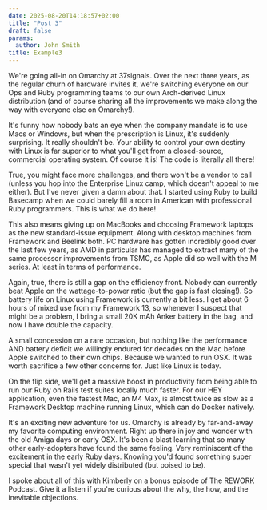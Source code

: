 ```yaml
---
date: 2025-08-20T14:18:57+02:00
title: "Post 3"
draft: false
params:
  author: John Smith
title: Example3
---
```


We're going all-in on Omarchy at 37signals. Over the next three years, as the regular churn of hardware invites it, we're switching everyone on our Ops and Ruby programming teams to our own Arch-derived Linux distribution (and of course sharing all the improvements we make along the way with everyone else on Omarchy!).

It's funny how nobody bats an eye when the company mandate is to use Macs or Windows, but when the prescription is Linux, it's suddenly surprising. It really shouldn't be. Your ability to control your own destiny with Linux is far superior to what you'll get from a closed-source, commercial operating system. Of course it is! The code is literally all there!

True, you might face more challenges, and there won't be a vendor to call (unless you hop into the Enterprise Linux camp, which doesn't appeal to me either). But I've never given a damn about that. I started using Ruby to build Basecamp when we could barely fill a room in American with professional Ruby programmers. This is what we do here!

This also means giving up on MacBooks and choosing Framework laptops as the new standard-issue equipment. Along with desktop machines from Framework and Beelink both. PC hardware has gotten incredibly good over the last few years, as AMD in particular has managed to extract many of the same processor improvements from TSMC, as Apple did so well with the M series. At least in terms of performance.

Again, true, there is still a gap on the efficiency front. Nobody can currently beat Apple on the wattage-to-power ratio (but the gap is fast closing!). So battery life on Linux using Framework is currently a bit less. I get about 6 hours of mixed use from my Framework 13, so whenever I suspect that might be a problem, I bring a small 20K mAh Anker battery in the bag, and now I have double the capacity.

A small concession on a rare occasion, but nothing like the performance AND battery deficit we willingly endured for decades on the Mac before Apple switched to their own chips. Because we wanted to run OSX. It was worth sacrifice a few other concerns for. Just like Linux is today.

On the flip side, we'll get a massive boost in productivity from being able to run our Ruby on Rails test suites locally much faster. For our HEY application, even the fastest Mac, an M4 Max, is almost twice as slow as a Framework Desktop machine running Linux, which can do Docker natively.

It's an exciting new adventure for us. Omarchy is already by far-and-away my favorite computing environment. Right up there in joy and wonder with the old Amiga days or early OSX. It's been a blast learning that so many other early-adopters have found the same feeling. Very reminiscent of the excitement in the early Ruby days. Knowing you'd found something super special that wasn't yet widely distributed (but poised to be).

I spoke about all of this with Kimberly on a bonus episode of The REWORK Podcast. Give it a listen if you're curious about the why, the how, and the inevitable objections.
